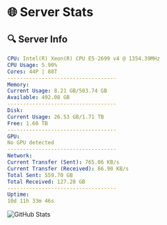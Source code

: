# 🌐 Server Stats
## 🔍 Server Info
```yaml
CPU: Intel(R) Xeon(R) CPU E5-2699 v4 @ 1354.39MHz
CPU Usage: 5.90%
Cores: 44P | 88T
-----------------------------------
Memory:
Current Usage: 8.21 GB/503.74 GB
Available: 492.08 GB
-----------------------------------
Disk:
Current Usage: 26.53 GB/1.71 TB
Free: 1.60 TB
-----------------------------------
GPU:
No GPU detected
-----------------------------------
Network:
Current Transfer (Sent): 765.06 KB/s
Current Transfer (Received): 66.90 KB/s
Total Sent: 559.70 GB
Total Received: 127.28 GB
-----------------------------------
Uptime:
10d 11h 33m 46s
```
![GitHub Stats](https://img.shields.io/badge/Updated-2025-04-30_04:42:34-blue)
